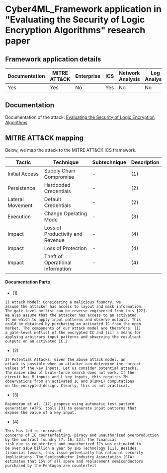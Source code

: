 # Cyber4ML_Framework application in "Evaluating the Security of Logic Encryption Algorithms" research paper

## Framework application details

|Documentation|MITRE ATT&CK|Enterprise|ICS|Network Analysis|Log Analysis|
|-|-|-|-|-|-|
|Yes|Yes|No|Yes|No|No|


## Documentation

Documentation of the attack: [Evaluating the Security of Logic Encryption Algorithms](https://ieeexplore.ieee.org/stamp/stamp.jsp?arnumber=7140252&tag=1)

## MITRE ATT&CK mapping

Below, we map the attack to the MITRE ATT&CK ICS framework.

| Tactic | Technique | Subtechnique | Description |
| - | - | - | - |
| Initial Access | Supply Chain Compromise | - | (1) |
| Persistence | Hardcoded Credentials | - | (2) |
| Lateral Movement | Default Credentials | - | (2) |
| Execution | Change Operating Mode | - | (3) |
| Impact | Loss of Productivity and Revenue | - | (4) |
| Impact | Loss of Protection | - | (4) |
| Impact | Theft of Operational Information | - | (4) |



#### Documentation Parts
- (1)
```
1) Attack Model: Considering a malicious foundry, we
assume the attacker has access to layout and mask information.
The gate-level netlist can be reverse-engineered from this [22].
We also assume that the attacker has access to an activated
IC on which to apply input patterns and observe outputs. This
could be obtained by purchasing an activated IC from the open
market. The components of our attack model are therefore: (i)
a gate-level netlist of the encrypted IC and (ii) a means for
applying arbitrary input patterns and observing the resultant
outputs on an activated IC.2
```
- (2)
```
2) Potential Attacks: Given the above attack model, an
attack is possible when an attacker can determine the correct
values of the key inputs. Let us consider potential attacks.
The naive idea of brute-force search does not work. If the
circuit has M inputs and L key inputs, this requires 2M
observations from an activated IC and O(2M+L) computations
on the encrypted design. Clearly, this is not practical.
```
- (3)
```
Rajendran et al. [17] propose using automatic test pattern
generation (ATPG) tools [3] to generate input patterns that
expose the value of a key input.
```
- (4)
```
This has led to increased
concerns of IC counterfeiting, piracy and unauthorized overproduction by the contract foundry [7, 16, 23]. The financial
risk due to counterfeit and unauthorized ICs was estimated to
be over $169 billion a year by IHS Technology [11]. Besides
financial losses, this issue potentially has national security
implications. The Semiconductor Industry Association (SIA)
estimates that 15% of all spare and replacement semiconductors purchased by the Pentagon are counterfeit
```
